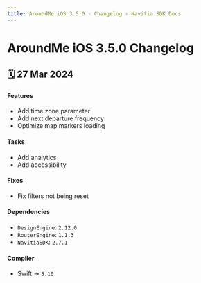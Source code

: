 ```yaml
---
title: AroundMe iOS 3.5.0 - Changelog - Navitia SDK Docs
---
```


# AroundMe iOS 3.5.0 Changelog

<h2>🗓 27 Mar 2024</h2>

#### Features
- Add time zone parameter
- Add next departure frequency
- Optimize map markers loading

#### Tasks
- Add analytics
- Add accessibility

#### Fixes
- Fix filters not being reset

#### Dependencies
- `DesignEngine`: `2.12.0`
- `RouterEngine`: `1.1.3`
- `NavitiaSDK`: `2.7.1`

#### Compiler
-  Swift -> `5.10`
